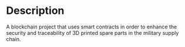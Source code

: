 # Description
A blockchain project that uses smart contracts in order to enhance the security and traceability of 3D printed spare parts in the military supply chain.